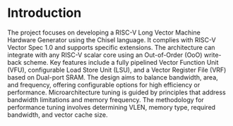 # Introduction

The project focuses on developing a RISC-V Long Vector Machine Hardware
Generator using the Chisel language. It complies with RISC-V Vector Spec 1.0 and
supports specific extensions. The architecture can integrate with any RISC-V
scalar core using an Out-of-Order (OoO) write-back scheme. Key features include
a fully pipelined Vector Function Unit (VFU), configurable Load Store Unit (LSU),
and a Vector Register File (VRF) based on Dual-port SRAM. The design aims to
balance bandwidth, area, and frequency, offering configurable options for high
efficiency or performance. Microarchitecture tuning is guided by principles that
address bandwidth limitations and memory frequency. The methodology for
performance tuning involves determining VLEN, memory type, required bandwidth,
and vector cache size.
